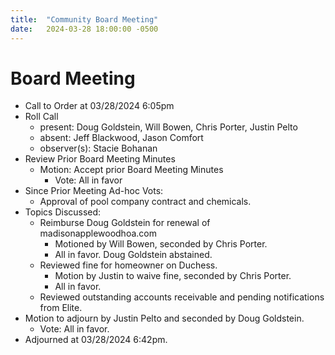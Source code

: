 ```yaml
---
title:  "Community Board Meeting"
date:   2024-03-28 18:00:00 -0500
---
```


# Board Meeting

- Call to Order at 03/28/2024 6:05pm
- Roll Call
    - present: Doug Goldstein, Will Bowen, Chris Porter, Justin Pelto
    - absent: Jeff Blackwood, Jason Comfort
    - observer(s): Stacie Bohanan
- Review Prior Board Meeting Minutes
  - Motion: Accept prior Board Meeting Minutes
    - Vote: All in favor
- Since Prior Meeting Ad-hoc Vots:
  - Approval of pool company contract and chemicals.
- Topics Discussed:
  - Reimburse Doug Goldstein for renewal of madisonapplewoodhoa.com
    - Motioned by Will Bowen, seconded by Chris Porter.
    - All in favor. Doug Goldstein abstained.
  - Reviewed fine for homeowner on Duchess.
    - Motion by Justin to waive fine, seconded by Chris Porter.
    - All in favor.
  - Reviewed outstanding accounts receivable and pending notifications from Elite.
- Motion to adjourn by Justin Pelto and seconded by Doug Goldstein.
  - Vote: All in favor.
- Adjourned at 03/28/2024 6:42pm.

